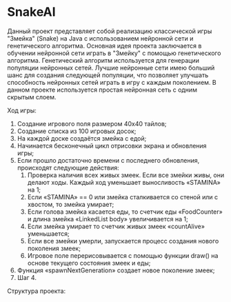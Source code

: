 # SnakeAI

Данный проект представляет собой реализацию классической игры "Змейка" (Snake) на Java с использованием нейронной сети и генетического алгоритма. Основная идея проекта заключается в обучении нейронной сети играть в "Змейку" с помощью генетического алгоритма. Генетический алгоритм используется для генерации популяции нейронных сетей. Лучшие нейронные сети имею больший шанс для создания следующей популяции, что позволяет улучшать способность нейронных сетей играть в игру с каждым поколением. В данном проекте используется простая нейронная сеть с одним скрытым слоем.


Ход игры: 
1. Создание игрового поля размером 40x40 тайлов; 
2.	Создание списка из 100 игровых досок; 
3.	На каждой доске создаётся змейка с едой; 
4.	Начинается бесконечный цикл отрисовки экрана и обновления игры; 
5.	Если прошло достаточно времени с последнего обновления, происходят следующие действия:
      1.	Проверка наличия всех живых змеек. Если все змейки живы, они делают ходы. Каждый ход уменьшает выносливость «STAMINA» на 1; 
      2.	Если «STAMINA» == 0 или змейка сталкивается со стеной или c хвостом, то змейка умирает; 
      3.	Если голова змейка касается еды, то счетчик еды «FoodCounter» и длина змейка «LinkedList<Point> body» увеличивается на 1; 
      4.	Если змейка умирает то счетчик живых змеек «countAlive» уменьшается; 
      5.	Если все змейки умерли, запускается процесс создания нового поколения змеек; 
      6.	Игровое поле перерисовывается с помощью функции draw() на основе текущего состояния змеек и еды; 
6.	Функция «spawnNextGeneration» создает новое поколение змеек; 
7.	Шаг 4.

Структура проекта:


